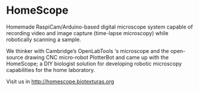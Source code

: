 # HomeScope
Homemade RaspiCam/Arduino-based digital microscope system capable of recording video and image capture (time-lapse microscopy) while robotically scanning a sample.

We thinker with Cambridge’s OpenLabTools ‘s microscope  and the open-source drawing CNC micro-robot PlotterBot and came up with the HomeScope; a DIY biologist solution for developing robotic microscopy capabilities for the home laboratory.

Visit us in http://homescope.biotexturas.org
